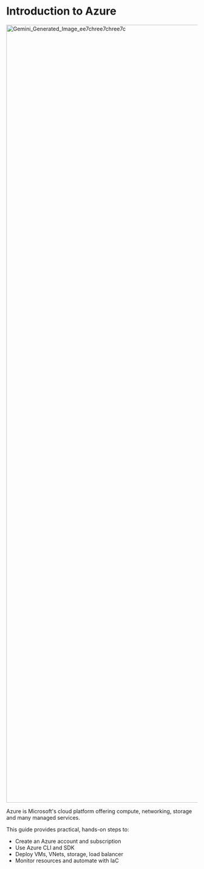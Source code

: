 
# Introduction to Azure
<img width="2048" height="2048" alt="Gemini_Generated_Image_ee7chree7chree7c" src="https://github.com/user-attachments/assets/765d776f-dc32-4919-946a-fe61e078c51a" />

Azure is Microsoft's cloud platform offering compute, networking, storage and many managed services.

This guide provides practical, hands-on steps to:
- Create an Azure account and subscription
- Use Azure CLI and SDK
- Deploy VMs, VNets, storage, load balancer
- Monitor resources and automate with IaC
